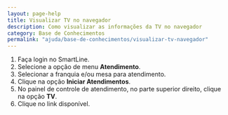 ```yaml
---
layout: page-help
title: Visualizar TV no navegador
description: Como visualizar as informações da TV no navegador
category: Base de Conhecimentos
permalink: "ajuda/base-de-conhecimentos/visualizar-tv-navegador"
---
```


1. Faça login no SmartLine.
2. Selecione a opção de menu **Atendimento**.
3. Selecionar a franquia e/ou mesa para atendimento.
4. Clique na opção **Iniciar Atendimentos**.
5. No painel de controle de atendimento, no parte superior direito, clique na opção **TV**.
6. Clique no link disponível.